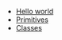- [Hello world](https://github.com/ibmendoza/go-examples/blob/master/pony/hello.pony)
- [Primitives](https://github.com/ibmendoza/go-examples/blob/master/pony/primitives.pony)
- [Classes]()
